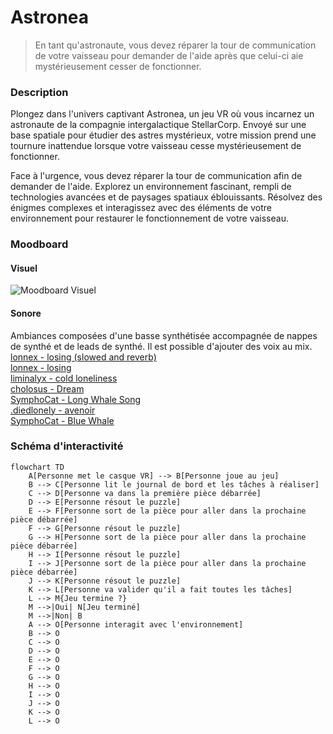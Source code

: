 # Astronea


> En tant qu'astronaute, vous devez réparer la tour de communication de votre vaisseau pour demander de l'aide après que celui-ci aie mystérieusement cesser de fonctionner. 

### Description 
Plongez dans l'univers captivant Astronea, un jeu VR où vous incarnez un astronaute de la compagnie intergalactique StellarCorp. Envoyé sur une base spatiale pour étudier des astres mystérieux, votre mission prend une tournure inattendue lorsque votre vaisseau cesse mystérieusement de fonctionner.

Face à l'urgence, vous devez réparer la tour de communication afin de demander de l'aide. Explorez un environnement fascinant, rempli de technologies avancées et de paysages spatiaux éblouissants. Résolvez des énigmes complexes et interagissez avec des éléments de votre environnement pour restaurer le fonctionnement de votre vaisseau.


### Moodboard
#### Visuel
![Moodboard Visuel]()
#### Sonore
Ambiances composées d'une basse synthétisée accompagnée de nappes de synthé et de leads de synthé. Il est possible d'ajouter des voix au mix. <br>
[lonnex - losing (slowed and reverb)](https://youtu.be/KZrvnPOu5oU?si=-EyvkCBBUJ0rWzIe) <br>
[lonnex - losing](https://youtu.be/BgBNLX_3afs?si=vbkmEJgLcy-1HkoC) <br>
[liminalyx - cold loneliness](https://youtu.be/xqp4gNT410s?si=xMWUA3M1ONo_CCdn) <br>
[cholosus - Dream](https://youtu.be/se5uNCrig18?si=1A6mLVT9Ko01AWEO) <br>
[SymphoCat - Long Whale Song](https://youtu.be/Glrwf8rKBXw?si=dz6L2nXC5B8sKCXO) <br>
[.diedlonely - avenoir](https://youtu.be/xF6Z8PdFbZQ?si=Gps7YuQKD7YOBPhE) <br>
[SymphoCat - Blue Whale](https://youtu.be/krSuui3nwqQ?si=G1x6yA_Nd2OJu_S9) <br>

### Schéma d'interactivité
```mermaid
flowchart TD
    A[Personne met le casque VR] --> B[Personne joue au jeu]
    B --> C[Personne lit le journal de bord et les tâches à réaliser]
    C --> D[Personne va dans la première pièce débarrée]
    D --> E[Personne résout le puzzle]
    E --> F[Personne sort de la pièce pour aller dans la prochaine pièce débarrée]
    F --> G[Personne résout le puzzle]
    G --> H[Personne sort de la pièce pour aller dans la prochaine pièce débarrée]
    H --> I[Personne résout le puzzle]
    I --> J[Personne sort de la pièce pour aller dans la prochaine pièce débarrée]
    J --> K[Personne résout le puzzle]
    K --> L[Personne va valider qu'il a fait toutes les tâches]
    L --> M{Jeu termine ?}
    M -->|Oui| N[Jeu terminé]
    M -->|Non| B
    A --> O[Personne interagit avec l'environnement]
    B --> O
    C --> O
    D --> O
    E --> O
    F --> O
    G --> O
    H --> O
    I --> O
    J --> O
    K --> O
    L --> O

```

